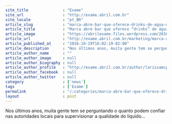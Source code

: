 ```yaml
---
site_title               : "Exame"
site_url                 : "http://exame.abril.com.br"
site_locale              : "pt_BR"
article_slug             : "marca-abre-bar-que-oferece-drinks-de-agua-de-torneira-nos-eua"
article_title            : "Marca abre bar que oferece “drinks” de água de torneira nos EUA"
article_image            : "https://abrilexame.files.wordpress.com/2016/10/2496607341-potavel.png?w=1000"
article_url              : "http://exame.abril.com.br/marketing/marca-abre-bar-que-oferece-drinks-de-agua-de-torneira-nos-eua/"
article_published_at     : "2016-10-19T16:02:19-02:00"
article_description      : "Nos últimos anos, muita gente tem se perguntando o quanto podem confiar nas autoridades locais para supervisionar a qualidade do líquido..."
article_author_name      : ""
article_author_image     : null
article_author_biography : null
article_author_profile   : "http://exame.abril.com.br/author/larissamcpmoreira/"
article_author_facebook  : null
article_author_twitter   : null
category                 : ['news']
tags                     : ['Exame']
permalink                : "/:categories/marca-abre-bar-que-oferece-drinks-de-agua-de-torneira-nos-eua/"
layout                   : post
---
```


Nos últimos anos, muita gente tem se perguntando o quanto podem confiar nas autoridades locais para supervisionar a qualidade do líquido...
